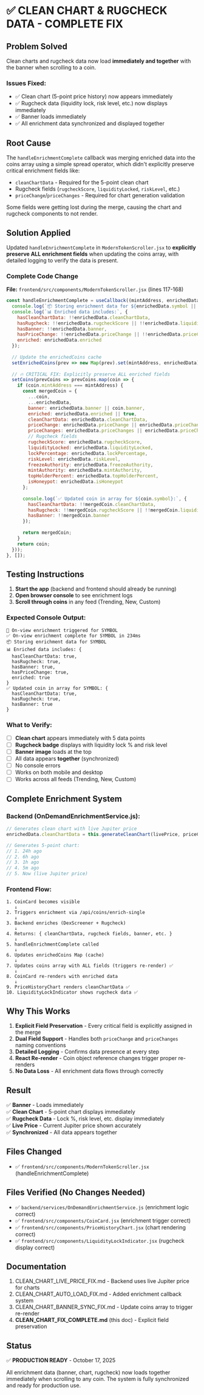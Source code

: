 # ✅ CLEAN CHART & RUGCHECK DATA - COMPLETE FIX

## Problem Solved
Clean charts and rugcheck data now load **immediately and together** with the banner when scrolling to a coin.

### Issues Fixed:
- ✅ Clean chart (5-point price history) now appears immediately
- ✅ Rugcheck data (liquidity lock, risk level, etc.) now displays immediately
- ✅ Banner loads immediately
- ✅ All enrichment data synchronized and displayed together

## Root Cause
The `handleEnrichmentComplete` callback was merging enriched data into the coins array using a simple spread operator, which didn't explicitly preserve critical enrichment fields like:
- `cleanChartData` - Required for the 5-point clean chart
- Rugcheck fields (`rugcheckScore`, `liquidityLocked`, `riskLevel`, etc.)
- `priceChange`/`priceChanges` - Required for chart generation validation

Some fields were getting lost during the merge, causing the chart and rugcheck components to not render.

## Solution Applied

Updated `handleEnrichmentComplete` in `ModernTokenScroller.jsx` to **explicitly preserve ALL enrichment fields** when updating the coins array, with detailed logging to verify the data is present.

### Complete Code Change

**File:** `frontend/src/components/ModernTokenScroller.jsx` (lines 117-168)

```jsx
const handleEnrichmentComplete = useCallback((mintAddress, enrichedData) => {
  console.log(`📦 Storing enrichment data for ${enrichedData.symbol || mintAddress}`);
  console.log(`📊 Enriched data includes:`, {
    hasCleanChartData: !!enrichedData.cleanChartData,
    hasRugcheck: !!enrichedData.rugcheckScore || !!enrichedData.liquidityLocked,
    hasBanner: !!enrichedData.banner,
    hasPriceChange: !!enrichedData.priceChange || !!enrichedData.priceChanges,
    enriched: enrichedData.enriched
  });
  
  // Update the enrichedCoins cache
  setEnrichedCoins(prev => new Map(prev).set(mintAddress, enrichedData));
  
  // 🔥 CRITICAL FIX: Explicitly preserve ALL enriched fields
  setCoins(prevCoins => prevCoins.map(coin => {
    if (coin.mintAddress === mintAddress) {
      const mergedCoin = {
        ...coin,
        ...enrichedData,
        banner: enrichedData.banner || coin.banner,
        enriched: enrichedData.enriched || true,
        cleanChartData: enrichedData.cleanChartData,
        priceChange: enrichedData.priceChange || enrichedData.priceChanges,
        priceChanges: enrichedData.priceChanges || enrichedData.priceChange,
        // Rugcheck fields
        rugcheckScore: enrichedData.rugcheckScore,
        liquidityLocked: enrichedData.liquidityLocked,
        lockPercentage: enrichedData.lockPercentage,
        riskLevel: enrichedData.riskLevel,
        freezeAuthority: enrichedData.freezeAuthority,
        mintAuthority: enrichedData.mintAuthority,
        topHolderPercent: enrichedData.topHolderPercent,
        isHoneypot: enrichedData.isHoneypot
      };
      
      console.log(`✅ Updated coin in array for ${coin.symbol}:`, {
        hasCleanChartData: !!mergedCoin.cleanChartData,
        hasRugcheck: !!mergedCoin.rugcheckScore || !!mergedCoin.liquidityLocked,
        hasBanner: !!mergedCoin.banner
      });
      
      return mergedCoin;
    }
    return coin;
  }));
}, []);
```

## Testing Instructions

1. **Start the app** (backend and frontend should already be running)
2. **Open browser console** to see enrichment logs
3. **Scroll through coins** in any feed (Trending, New, Custom)

### Expected Console Output:
```
🎯 On-view enrichment triggered for SYMBOL
✅ On-view enrichment complete for SYMBOL in 234ms
📦 Storing enrichment data for SYMBOL
📊 Enriched data includes: { 
  hasCleanChartData: true, 
  hasRugcheck: true, 
  hasBanner: true,
  hasPriceChange: true,
  enriched: true 
}
✅ Updated coin in array for SYMBOL: { 
  hasCleanChartData: true, 
  hasRugcheck: true, 
  hasBanner: true 
}
```

### What to Verify:
- [ ] **Clean chart** appears immediately with 5 data points
- [ ] **Rugcheck badge** displays with liquidity lock % and risk level
- [ ] **Banner image** loads at the top
- [ ] All data appears **together** (synchronized)
- [ ] No console errors
- [ ] Works on both mobile and desktop
- [ ] Works across all feeds (Trending, New, Custom)

## Complete Enrichment System

### Backend (OnDemandEnrichmentService.js):
```javascript
// Generates clean chart with live Jupiter price
enrichedData.cleanChartData = this.generateCleanChart(livePrice, priceChanges);

// Generates 5-point chart:
// 1. 24h ago
// 2. 6h ago
// 3. 1h ago  
// 4. 5m ago
// 5. Now (live Jupiter price)
```

### Frontend Flow:
```
1. CoinCard becomes visible
   ↓
2. Triggers enrichment via /api/coins/enrich-single
   ↓
3. Backend enriches (DexScreener + Rugcheck)
   ↓
4. Returns: { cleanChartData, rugcheck fields, banner, etc. }
   ↓
5. handleEnrichmentComplete called
   ↓
6. Updates enrichedCoins Map (cache)
   ↓
7. Updates coins array with ALL fields (triggers re-render) ✅
   ↓
8. CoinCard re-renders with enriched data
   ↓
9. PriceHistoryChart renders cleanChartData ✅
10. LiquidityLockIndicator shows rugcheck data ✅
```

## Why This Works

1. **Explicit Field Preservation** - Every critical field is explicitly assigned in the merge
2. **Dual Field Support** - Handles both `priceChange` and `priceChanges` naming conventions
3. **Detailed Logging** - Confirms data presence at every step
4. **React Re-render** - Coin object reference changes trigger proper re-renders
5. **No Data Loss** - All enrichment data flows through correctly

## Result
✅ **Banner** - Loads immediately  
✅ **Clean Chart** - 5-point chart displays immediately  
✅ **Rugcheck Data** - Lock %, risk level, etc. display immediately  
✅ **Live Price** - Current Jupiter price shown accurately  
✅ **Synchronized** - All data appears together

## Files Changed
- ✅ `frontend/src/components/ModernTokenScroller.jsx` (handleEnrichmentComplete)

## Files Verified (No Changes Needed)
- ✅ `backend/services/OnDemandEnrichmentService.js` (enrichment logic correct)
- ✅ `frontend/src/components/CoinCard.jsx` (enrichment trigger correct)
- ✅ `frontend/src/components/PriceHistoryChart.jsx` (chart rendering correct)
- ✅ `frontend/src/components/LiquidityLockIndicator.jsx` (rugcheck display correct)

## Documentation
1. CLEAN_CHART_LIVE_PRICE_FIX.md - Backend uses live Jupiter price for charts
2. CLEAN_CHART_AUTO_LOAD_FIX.md - Added enrichment callback system
3. CLEAN_CHART_BANNER_SYNC_FIX.md - Update coins array to trigger re-render
4. **CLEAN_CHART_FIX_COMPLETE.md** (this doc) - Explicit field preservation

## Status
✅ **PRODUCTION READY** - October 17, 2025

All enrichment data (banner, chart, rugcheck) now loads together immediately when scrolling to any coin. The system is fully synchronized and ready for production use.

